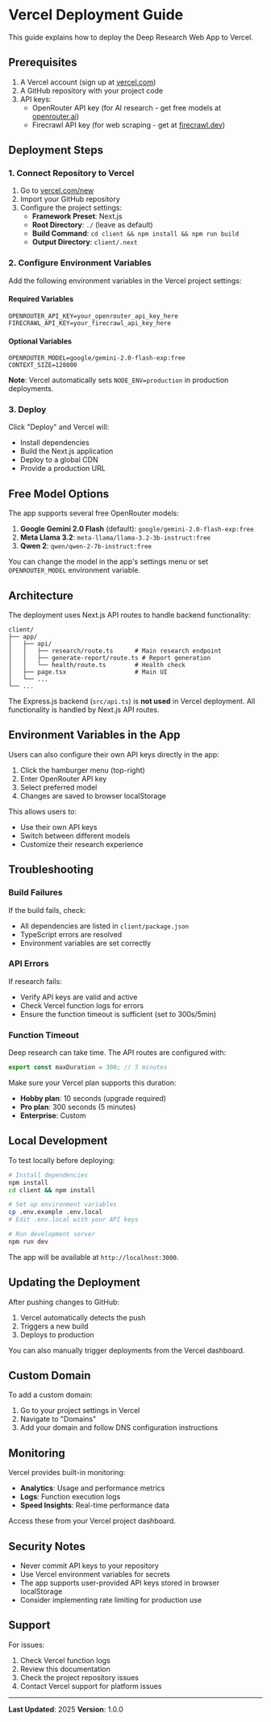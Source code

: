 # Vercel Deployment Guide

This guide explains how to deploy the Deep Research Web App to Vercel.

## Prerequisites

1. A Vercel account (sign up at [vercel.com](https://vercel.com))
2. A GitHub repository with your project code
3. API keys:
   - OpenRouter API key (for AI research - get free models at [openrouter.ai](https://openrouter.ai))
   - Firecrawl API key (for web scraping - get at [firecrawl.dev](https://firecrawl.dev))

## Deployment Steps

### 1. Connect Repository to Vercel

1. Go to [vercel.com/new](https://vercel.com/new)
2. Import your GitHub repository
3. Configure the project settings:
   - **Framework Preset**: Next.js
   - **Root Directory**: `./` (leave as default)
   - **Build Command**: `cd client && npm install && npm run build`
   - **Output Directory**: `client/.next`

### 2. Configure Environment Variables

Add the following environment variables in the Vercel project settings:

#### Required Variables

```env
OPENROUTER_API_KEY=your_openrouter_api_key_here
FIRECRAWL_API_KEY=your_firecrawl_api_key_here
```

#### Optional Variables

```env
OPENROUTER_MODEL=google/gemini-2.0-flash-exp:free
CONTEXT_SIZE=128000
```

**Note**: Vercel automatically sets `NODE_ENV=production` in production deployments.

### 3. Deploy

Click "Deploy" and Vercel will:
- Install dependencies
- Build the Next.js application
- Deploy to a global CDN
- Provide a production URL

## Free Model Options

The app supports several free OpenRouter models:

1. **Google Gemini 2.0 Flash** (default): `google/gemini-2.0-flash-exp:free`
2. **Meta Llama 3.2**: `meta-llama/llama-3.2-3b-instruct:free`
3. **Qwen 2**: `qwen/qwen-2-7b-instruct:free`

You can change the model in the app's settings menu or set `OPENROUTER_MODEL` environment variable.

## Architecture

The deployment uses Next.js API routes to handle backend functionality:

```
client/
├── app/
│   ├── api/
│   │   ├── research/route.ts      # Main research endpoint
│   │   ├── generate-report/route.ts # Report generation
│   │   └── health/route.ts        # Health check
│   ├── page.tsx                   # Main UI
│   └── ...
└── ...
```

The Express.js backend (`src/api.ts`) is **not used** in Vercel deployment. All functionality is handled by Next.js API routes.

## Environment Variables in the App

Users can also configure their own API keys directly in the app:

1. Click the hamburger menu (top-right)
2. Enter OpenRouter API key
3. Select preferred model
4. Changes are saved to browser localStorage

This allows users to:
- Use their own API keys
- Switch between different models
- Customize their research experience

## Troubleshooting

### Build Failures

If the build fails, check:
- All dependencies are listed in `client/package.json`
- TypeScript errors are resolved
- Environment variables are set correctly

### API Errors

If research fails:
- Verify API keys are valid and active
- Check Vercel function logs for errors
- Ensure the function timeout is sufficient (set to 300s/5min)

### Function Timeout

Deep research can take time. The API routes are configured with:
```typescript
export const maxDuration = 300; // 5 minutes
```

Make sure your Vercel plan supports this duration:
- **Hobby plan**: 10 seconds (upgrade required)
- **Pro plan**: 300 seconds (5 minutes)
- **Enterprise**: Custom

## Local Development

To test locally before deploying:

```bash
# Install dependencies
npm install
cd client && npm install

# Set up environment variables
cp .env.example .env.local
# Edit .env.local with your API keys

# Run development server
npm run dev
```

The app will be available at `http://localhost:3000`.

## Updating the Deployment

After pushing changes to GitHub:
1. Vercel automatically detects the push
2. Triggers a new build
3. Deploys to production

You can also manually trigger deployments from the Vercel dashboard.

## Custom Domain

To add a custom domain:
1. Go to your project settings in Vercel
2. Navigate to "Domains"
3. Add your domain and follow DNS configuration instructions

## Monitoring

Vercel provides built-in monitoring:
- **Analytics**: Usage and performance metrics
- **Logs**: Function execution logs
- **Speed Insights**: Real-time performance data

Access these from your Vercel project dashboard.

## Security Notes

- Never commit API keys to your repository
- Use Vercel environment variables for secrets
- The app supports user-provided API keys stored in browser localStorage
- Consider implementing rate limiting for production use

## Support

For issues:
1. Check Vercel function logs
2. Review this documentation
3. Check the project repository issues
4. Contact Vercel support for platform issues

---

**Last Updated**: 2025
**Version**: 1.0.0
